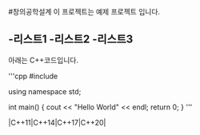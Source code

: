 #창의공학설계
이 프로젝트는 예제 프로젝트 입니다.

-리스트1
-리스트2
-리스트3
----------------------------------------------

아래는  C++코드입니다. 

'''cpp
#include<iostream>
 
using namespace std;

 int main()
 {
   cout << "Hello World" << endl;
   return 0;
 }
'''

|C++11|C++14|C++17|C++20|
